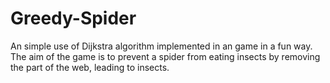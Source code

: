 # Greedy-Spider
An simple use of Dijkstra algorithm implemented in an game in a fun way.<br>
The aim of the game is to prevent a spider from eating insects by removing the part of the web, leading to insects.
